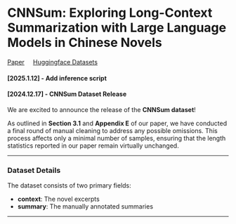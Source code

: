 # **CNNSum: Exploring Long-Context Summarization with Large Language Models in Chinese Novels**

[Paper](https://arxiv.org/abs/2412.02819) &nbsp;&nbsp;&nbsp; [Huggingface Datasets](https://huggingface.co/datasets/CxsGHost/CNNSum)

#### **[2025.1.12] - Add inference script**
#### **[2024.12.17] - CNNSum Dataset Release**

We are excited to announce the release of the **CNNSum dataset**!

As outlined in **Section 3.1** and **Appendix E** of our paper, we have conducted a final round of manual cleaning to address any possible omissions. This process affects only a minimal number of samples, ensuring that the length statistics reported in our paper remain virtually unchanged.

---

### **Dataset Details**

The dataset consists of two primary fields:

- **context**: The novel excerpts
- **summary**: The manually annotated summaries

---

